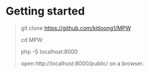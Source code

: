 <h1> Getting started </h1>

>git clone https://github.com/kitloong1/MPW
>
> cd MPW
> 
> php -S localhost:8000
> 
> open http://localhost:8000/public/ on a browser.
